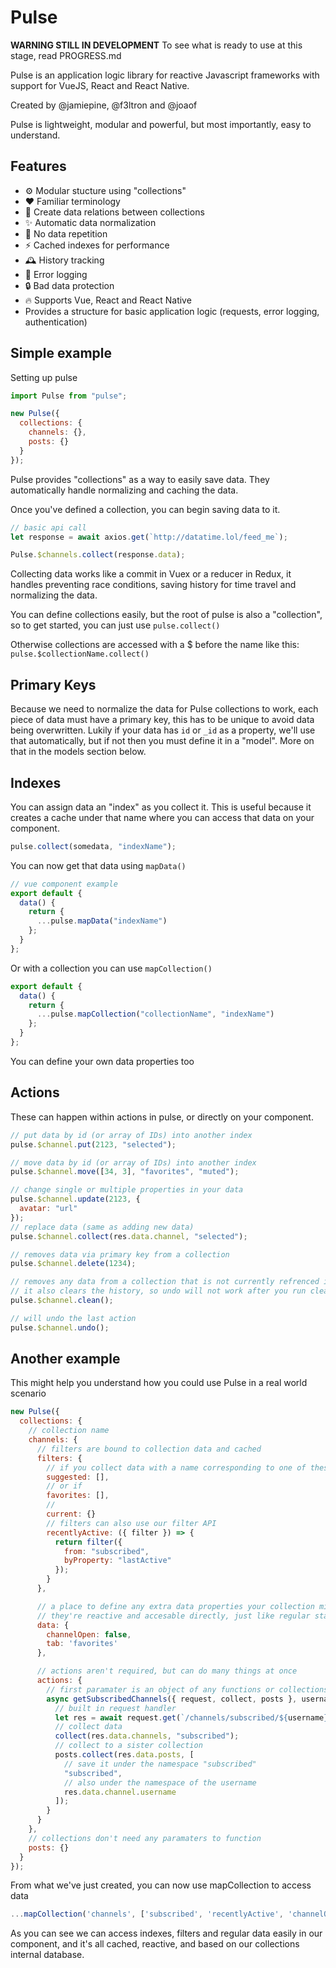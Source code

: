 # Pulse

**WARNING STILL IN DEVELOPMENT**
To see what is ready to use at this stage, read PROGRESS.md

Pulse is an application logic library for reactive Javascript frameworks with support for VueJS, React and React Native.

Created by @jamiepine, @f3ltron and @joaof

Pulse is lightweight, modular and powerful, but most importantly, easy to understand.

## Features

- ⚙️ Modular stucture using "collections"
- ❤ Familiar terminology
- 🔮 Create data relations between collections
- ✨ Automatic data normalization
- 👯 No data repetition
- ⚡ Cached indexes for performance
- 🕰️ History tracking
- 📕 Error logging
- 🔒 Bad data protection
- 🔥 Supports Vue, React and React Native
- Provides a structure for basic application logic (requests, error logging, authentication)

## Simple example

Setting up pulse

```js
import Pulse from "pulse";

new Pulse({
  collections: {
    channels: {},
    posts: {}
  }
});
```

Pulse provides "collections" as a way to easily save data. They automatically handle normalizing and caching the data.

Once you've defined a collection, you can begin saving data to it.

```js
// basic api call
let response = await axios.get(`http://datatime.lol/feed_me`);

Pulse.$channels.collect(response.data);
```

Collecting data works like a commit in Vuex or a reducer in Redux, it handles preventing race conditions, saving history for time travel and normalizing the data.

You can define collections easily, but the root of pulse is also a "collection", so to get started, you can just use `pulse.collect()`

Otherwise collections are accessed with a \$ before the name like this: `pulse.$collectionName.collect()`

## Primary Keys

Because we need to normalize the data for Pulse collections to work, each piece of data must have a primary key, this has to be unique to avoid data being overwritten.
Lukily if your data has `id` or `_id` as a property, we'll use that automatically, but if not then you must define it in a "model". More on that in the models section below.

## Indexes

You can assign data an "index" as you collect it. This is useful because it creates a cache under that name where you can access that data on your component.

```js
pulse.collect(somedata, "indexName");
```

You can now get that data using `mapData()`

```js
// vue component example
export default {
  data() {
    return {
      ...pulse.mapData("indexName")
    };
  }
};
```

Or with a collection you can use `mapCollection()`

```js
export default {
  data() {
    return {
      ...pulse.mapCollection("collectionName", "indexName")
    };
  }
};
```

You can define your own data properties too

## Actions

These can happen within actions in pulse, or directly on your component.

```js
// put data by id (or array of IDs) into another index
pulse.$channel.put(2123, "selected");

// move data by id (or array of IDs) into another index
pulse.$channel.move([34, 3], "favorites", "muted");

// change single or multiple properties in your data
pulse.$channel.update(2123, {
  avatar: "url"
});
// replace data (same as adding new data)
pulse.$channel.collect(res.data.channel, "selected");

// removes data via primary key from a collection
pulse.$channel.delete(1234);

// removes any data from a collection that is not currently refrenced in an index
// it also clears the history, so undo will not work after you run clean.
pulse.$channel.clean();

// will undo the last action
pulse.$channel.undo();
```

## Another example

This might help you understand how you could use Pulse in a real world scenario

```js
new Pulse({
  collections: {
    // collection name
    channels: {
      // filters are bound to collection data and cached
      filters: {
        // if you collect data with a name corresponding to one of these, they'll be populated. EG: collect(data, 'suggested')
        suggested: [],
        // or if
        favorites: [],
        //
        current: {}
        // filters can also use our filter API
        recentlyActive: ({ filter }) => {
          return filter({
            from: "subscribed",
            byProperty: "lastActive"
          });
        }
      },

      // a place to define any extra data properties your collection might need
      // they're reactive and accesable directly, just like regular state
      data: {
        channelOpen: false,
        tab: 'favorites'
      },

      // actions aren't required, but can do many things at once
      actions: {
        // first paramater is an object of any functions or collections to use from Pulse, everything after is yours.
        async getSubscribedChannels({ request, collect, posts }, username) {
          // built in request handler
          let res = await request.get(`/channels/subscribed/${username}`);
          // collect data
          collect(res.data.channels, "subscribed");
          // collect to a sister collection
          posts.collect(res.data.posts, [
            // save it under the namespace "subscribed"
            "subscribed",
            // also under the namespace of the username
            res.data.channel.username
          ]);
        }
      }
    },
    // collections don't need any paramaters to function
    posts: {}
  }
});
```

From what we've just created, you can now use mapCollection to access data

```js
...mapCollection('channels', ['subscribed', 'recentlyActive', 'channelOpened'])
```

As you can see we can access indexes, filters and regular data easily in our component, and it's all cached, reactive, and based on our collections internal database.
